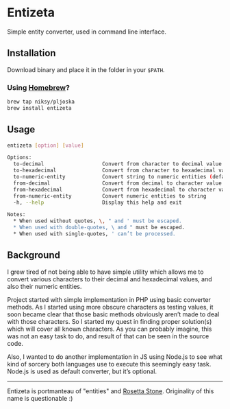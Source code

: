 # Entizeta

Simple entity converter, used in command line interface.

## Installation

Download binary and place it in the folder in your `$PATH`.

### Using [Homebrew](http://brew.sh)?

```bash
brew tap niksy/pljoska
brew install entizeta
```

## Usage

```bash
entizeta [option] [value]

Options:
  to-decimal                   Convert from character to decimal value
  to-hexadecimal               Convert from character to hexadecimal value
  to-numeric-entity            Convert string to numeric entities (default option)
  from-decimal                 Convert from decimal to character value
  from-hexadecimal             Convert from hexadecimal to character value
  from-numeric-entity          Convert numeric entities to string
  -h, --help                   Display this help and exit

Notes:
  * When used without quotes, \, " and ' must be escaped.
  * When used with double-quotes, \ and " must be escaped.
  * When used with single-quotes, ' can’t be processed.
```

## Background

I grew tired of not being able to have simple utility which allows me to convert various characters to their decimal and hexadecimal values, and also their numeric entities.

Project started with simple implementation in PHP using basic converter methods. As I started using more obscure characters as testing values, it soon became clear that those basic methods obviously aren’t made to deal with those characters.
So I started my quest in finding proper solution(s) which will cover all known characters. As you can probably imagine, this was not an easy task to do, and result of that can be seen in the source code.

Also, I wanted to do another implementation in JS using Node.js to see what kind of sorcery both languages use to execute this seemingly easy task. Node.js is used as default converter, but it’s optional.

---

Entizeta is portmanteau of "entities" and [Rosetta Stone](http://en.wikipedia.org/wiki/Rosetta_Stone). Originality of this name is questionable :)
